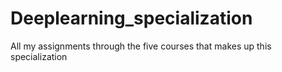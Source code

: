 # Deeplearning_specialization
All my assignments through the five courses that makes up this specialization 
